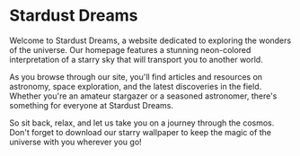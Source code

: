 <!--font:Open Sans-->

# Stardust Dreams

Welcome to Stardust Dreams, a website dedicated to exploring the wonders of the universe. Our homepage features a stunning neon-colored interpretation of a starry sky that will transport you to another world.

As you browse through our site, you'll find articles and resources on astronomy, space exploration, and the latest discoveries in the field. Whether you're an amateur stargazer or a seasoned astronomer, there's something for everyone at Stardust Dreams.

So sit back, relax, and let us take you on a journey through the cosmos. Don't forget to download our starry wallpaper to keep the magic of the universe with you wherever you go!

<!--

Write me markdown content of website with wallpaper:

"A neon-colored interpretation of a starry sky"

The header of the page should not be copy of the text but rather a real content of the website which is using this wallpaper.


---


# Stardust Dreams

Welcome to Stardust Dreams, a website dedicated to exploring the wonders of the universe. Our homepage features a stunning neon-colored interpretation of a starry sky that will transport you to another world.

As you browse through our site, you'll find articles and resources on astronomy, space exploration, and the latest discoveries in the field. Whether you're an amateur stargazer or a seasoned astronomer, there's something for everyone at Stardust Dreams.

So sit back, relax, and let us take you on a journey through the cosmos. Don't forget to download our starry wallpaper to keep the magic of the universe with you wherever you go!


---


Write me a Google font which is best fitting for the website.

Pick from the list:
- Great Vibes
- Lobster
- Barlow Condensed
- Exo 2
- Roboto
- Open Sans
- Orbitron
- Raleway
- Futura
- Poppins
- Playfair Display
- Dancing Script
- Montserrat
- Alegreya
- Inter
- IBM Plex Sans
- Lato


Write just the font name nothing else.


---


Open Sans

-->
